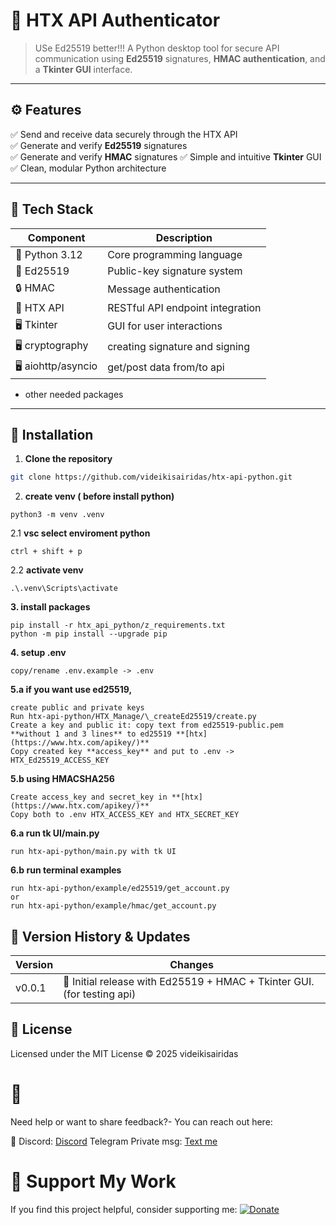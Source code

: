 # 🐍 HTX API Authenticator

> USe Ed25519 better!!!
> A Python desktop tool for secure API communication using **Ed25519** signatures, **HMAC authentication**, and a **Tkinter GUI** interface.

<!-- <p align="center">
  <img src="assets/demo.png" width="420" alt="App Demo">
</p> -->

---

## ⚙️ Features

✅ Send and receive data securely through the HTX API  
✅ Generate and verify **Ed25519** signatures  
✅ Generate and verify **HMAC** signatures
✅ Simple and intuitive **Tkinter** GUI  
✅ Clean, modular Python architecture

---

## 🧠 Tech Stack

| Component          | Description                      |
| ------------------ | -------------------------------- |
| 🐍 Python 3.12     | Core programming language        |
| 🪪 Ed25519          | Public-key signature system      |
| 🔒 HMAC            | Message authentication           |
| 🧰 HTX API         | RESTful API endpoint integration |
| 🖥️ Tkinter         | GUI for user interactions        |
| 🖥️ cryptography    | creating signature and signing   |
| 🖥️ aiohttp/asyncio | get/post data from/to api        |

- other needed packages

---

## 🚀 Installation

1. **Clone the repository**

```bash
git clone https://github.com/videikisairidas/htx-api-python.git
```

2. **create venv ( before install python)**

```
python3 -m venv .venv
```

2.1 **vsc select enviroment python**

```
ctrl + shift + p
```

2.2 **activate venv**

```
.\.venv\Scripts\activate
```

**3. install packages**

```
pip install -r htx_api_python/z_requirements.txt
python -m pip install --upgrade pip
```

**4. setup .env**

```
copy/rename .env.example -> .env
```

**5.a if you want use ed25519,**

```
create public and private keys
Run htx-api-python/HTX_Manage/\_createEd25519/create.py
Create a key and public it: copy text from ed25519-public.pem **without 1 and 3 lines** to ed25519 **[htx](https://www.htx.com/apikey/)**
Copy created key **access_key** and put to .env -> HTX_Ed25519_ACCESS_KEY
```

**5.b using HMACSHA256**

```
Create access_key and secret_key in **[htx](https://www.htx.com/apikey/)**
Copy both to .env HTX_ACCESS_KEY and HTX_SECRET_KEY
```

**6.a run tk UI/main.py**

```
run htx-api-python/main.py with tk UI
```

**6.b run terminal examples**

```
run htx-api-python/example/ed25519/get_account.py
or
run htx-api-python/example/hmac/get_account.py
```

## 🧾 Version History & Updates

| Version | Changes                                                                 |
| ------- | ----------------------------------------------------------------------- |
| v0.0.1  | 🧱 Initial release with Ed25519 + HMAC + Tkinter GUI. (for testing api) |

## 📜 License

Licensed under the MIT License © 2025 videikisairidas

# 💬

Need help or want to share feedback?-
You can reach out here:

📧 Discord: [Discord](https://discord.gg/PSDD6HJhpx)
Telegram Private msg: [Text me](https://t.me/airis_whatever)

# 💖 Support My Work

If you find this project helpful, consider supporting me:
[![Donate](https://img.shields.io/badge/Donate-Buy%20Me%20a%20Coffee-yellow.svg)](https://buymeacoffee.com/maxyou200)
